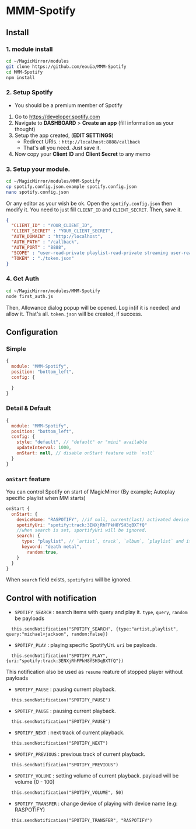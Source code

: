 # MMM-Spotify

## Install

### 1. module install
```sh
cd ~/MagicMirror/modules
git clone https://github.com/eouia/MMM-Spotify
cd MMM-Spotify
npm install
```

### 2. Setup Spotify
- You should be a premium member of Spotify
1. Go to https://developer.spotify.com
2. Navigate to **DASHBOARD** > **Create an app** (fill information as your thought)
3. Setup the app created, (**EDIT SETTINGS**)
   - Redirect URIs. : `http://localhost:8888/callback`
   - That's all you need. Just save it.
4. Now copy your **Client ID** and **Client Secret** to any memo

### 3. Setup your module.
```sh
cd ~/MagicMirror/modules/MMM-Spotify
cp spotify.config.json.example spotify.config.json
nano spotify.config.json
```
Or any editor as your wish be ok. Open the `spotify.config.json` then modify it. You need to just fill `CLIENT_ID` and `CLIENT_SECRET`. Then, save it.
```json
{
  "CLIENT_ID" : "YOUR_CLIENT_ID",
  "CLIENT_SECRET" : "YOUR_CLIENT_SECRET",
  "AUTH_DOMAIN" : "http://localhost",
  "AUTH_PATH" : "/callback",
  "AUTH_PORT" : "8888",
  "SCOPE" : "user-read-private playlist-read-private streaming user-read-playback-state user-modify-playback-state",
  "TOKEN" : "./token.json"
}
```

### 4. Get Auth
```sh
cd ~/MagicMirror/modules/MMM-Spotify
node first_auth.js
```
Then, Allowance dialog popup will be opened. Log in(if it is needed) and allow it.
That's all. `token.json` will be created, if success.


## Configuration
### Simple
```js
{
  module: "MMM-Spotify",
  position: "bottom_left",
  config: {

  }
}
```

### Detail & Default
```js
{
  module: "MMM-Spotify",
  position: "bottom_left",
  config: {
    style: "default", // "default" or "mini" available
    updateInterval: 1000,
    onStart: null, // disable onStart feature with `null`
  }
}
```

### `onStart` feature
You can control Spotify on start of MagicMirror (By example; Autoplay specific playlist when MM starts)
```js
onStart {
  onStart: {
    deviceName: "RASPOTIFY", //if null, current(last) activated device will be.
    spotifyUri: "spotify:track:3ENXjRhFPkH8YSH3qBXTfQ"
    //when search is set, sportifyUri will be ignored.
    search: {
      type: "playlist", // `artist`, track`, `album`, `playlist` and its combination(`artist,playlist,album`) be available
      keyword: "death metal",
    	random:true,
    }
  }
}
```
When `search` field exists, `spotifyUri` will be ignored.


## Control with notification
- `SPOTIFY_SEARCH` : search items with query and play it. `type`, `query`, `random` be payloads
```
  this.sendNotification("SPOTIFY_SEARCH", {type:"artist,playlist", query:"michael+jackson", random:false})
```
- `SPOTIFY_PLAY` : playing specific SpotifyUri. `uri` be payloads.
```
  this.sendNotification("SPOTIFY_PLAY", {uri:"spotify:track:3ENXjRhFPkH8YSH3qBXTfQ"})
```
This notification also be used as `resume` reature of stopped player without payloads
- `SPOTIFY_PAUSE` : pausing current playback.
```
  this.sendNotification("SPOTIFY_PAUSE")
```
- `SPOTIFY_PAUSE` : pausing current playback.
```
  this.sendNotification("SPOTIFY_PAUSE")
```
- `SPOTIFY_NEXT` : next track of current playback.
```
  this.sendNotification("SPOTIFY_NEXT")
```
- `SPOTIFY_PREVIOUS` : previous track of current playback.
```
  this.sendNotification("SPOTIFY_PREVIOUS")
```
- `SPOTIFY_VOLUME` : setting volume of current playback. payload will be volume (0 - 100)
```
  this.sendNotification("SPOTIFY_VOLUME", 50)
```

- `SPOTIFY_TRANSFER` : change device of playing with device name (e.g: RASPOTIFY)
```
  this.sendNotification("SPOTIFY_TRANSFER", "RASPOTIFY")
```
